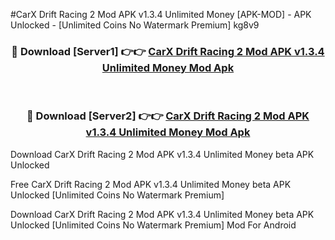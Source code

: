 #CarX Drift Racing 2 Mod APK v1.3.4 Unlimited Money [APK-MOD] - APK Unlocked - [Unlimited Coins No Watermark Premium] kg8v9



<div align="center">

<h3>🔴 Download [Server1] 👉👉 <a href="https://momento.my/?title=CarX_Drift_Racing_2_Mod_APK_v1.3.4_Unlimited_Money">CarX Drift Racing 2 Mod APK v1.3.4 Unlimited Money Mod Apk</a></h3><br>

<h3>🔴 Download [Server2] 👉👉 <a href="https://momento.my/?title=CarX_Drift_Racing_2_Mod_APK_v1.3.4_Unlimited_Money">CarX Drift Racing 2 Mod APK v1.3.4 Unlimited Money Mod Apk</a></h3>
</div>



Download CarX Drift Racing 2 Mod APK v1.3.4 Unlimited Money beta APK Unlocked

Free CarX Drift Racing 2 Mod APK v1.3.4 Unlimited Money beta APK Unlocked [Unlimited Coins No Watermark Premium]

Download CarX Drift Racing 2 Mod APK v1.3.4 Unlimited Money beta APK Unlocked [Unlimited Coins No Watermark Premium] Mod For Android
